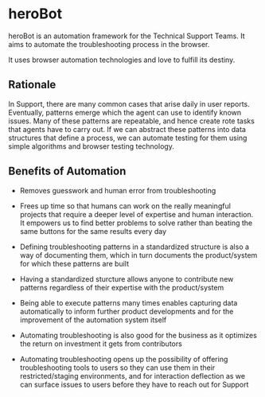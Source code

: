 # heroBot

heroBot is an automation framework for the Technical Support Teams. It aims to automate the troubleshooting process in the browser.

It uses browser automation technologies and love to fulfill its destiny.

## Rationale

In Support, there are many common cases that arise daily in user reports. Eventually, patterns emerge which the agent can use to identify known issues. Many of these patterns are repeatable, and hence create rote tasks that agents have to carry out. If we can abstract these patterns into data structures that define a process, we can automate testing for them using simple algorithms and browser testing technology.

## Benefits of Automation

- Removes guesswork and human error from troubleshooting

- Frees up time so that humans can work on the really meaningful projects that require a deeper level of expertise and human interaction. It empowers us to find better problems to solve rather than beating the same buttons for the same results every day

- Defining troubleshooting patterns in a standardized structure is also a way of documenting them, which in turn documents the product/system for which these patterns are built

- Having a standardized sturcture allows anyone to contribute new patterns regardless of their expertise with the product/system

- Being able to execute patterns many times enables capturing data automatically to inform further product developments and for the improvement of the automation system itself

- Automating troubleshooting is also good for the business as it optimizes the return on investment it gets from contributors

- Automating troubleshooting opens up the possibility of offering troubleshooting tools to users so they can use them in their restricted/staging environments, and for interaction deflection as we can surface issues to users before they have to reach out for Support
